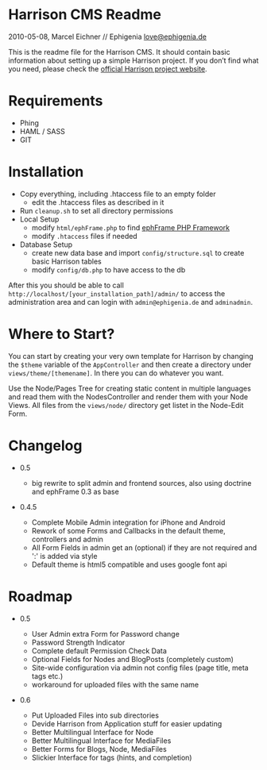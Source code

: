 Harrison CMS Readme
==============================================================================
2010-05-08, Marcel Eichner // Ephigenia <love@ephigenia.de>

This is the readme file for the Harrison CMS. It should contain basic
information about setting up a simple Harrison project. If you don’t find what
you need, please check the [official Harrison project website](http://code.marceleichner.de/project/harrison).

# Requirements

* Phing
* HAML / SASS
* GIT

# Installation

* Copy everything, including .htaccess file to an empty folder
	* edit the .htaccess files as described in it
* Run `cleanup.sh` to set all directory permissions
* Local Setup
	* modify `html/ephFrame.php` to find [ephFrame PHP Framework](github.com/Ephigenia/ephFrame)
	* modify `.htaccess` files if needed
* Database Setup
	* create new data base and import `config/structure.sql` to create basic
	Harrison tables
	* modify `config/db.php` to have access to the db
	
After this you should be able to call
`http://localhost/[your_installation_path]/admin/` to access the
administration area and can login with `admin@ephigenia.de` and `adminadmin`.

# Where to Start?

You can start by creating your very own template for Harrison by changing the
`$theme` variable of the `AppController` and then create a directory under
`views/theme/[themename]`. In there you can do whatever you want.

Use the Node/Pages Tree for creating static content in multiple languages and
read them with the NodesController and render them with your Node Views. All
files from the `views/node/` directory get listet in the Node-Edit Form.

# Changelog

* 0.5
	* big rewrite to split admin and frontend sources, also using doctrine
	  and ephFrame 0.3 as base

* 0.4.5
	* Complete Mobile Admin integration for iPhone and Android
	* Rework of some Forms and Callbacks in the default theme, controllers
	and admin
	* All Form Fields in admin get an (optional) if they are not required and
	':' is added via style
	* Default theme is html5 compatible and uses google font api

# Roadmap

* 0.5
	* User Admin extra Form for Password change
	* Password Strength Indicator
	* Complete default Permission Check Data
	* Optional Fields for Nodes and BlogPosts (completely custom)
	* Site-wide configuration via admin not config files (page title, meta tags etc.)
	* workaround for uploaded files with the same name

* 0.6
	* Put Uploaded Files into sub directories
	* Devide Harrison from Application stuff for easier updating
	* Better Multilingual Interface for Node
	* Better Multilingual Interface for MediaFiles
	* Better Forms for Blogs, Node, MediaFiles
	* Slickier Interface for tags (hints, and completion)